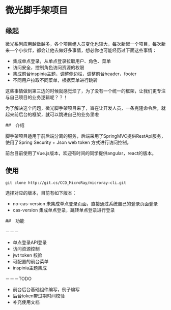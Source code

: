 # 微光脚手架项目

## 缘起

微光系列应用越做越多，各个项目组人员变化也较大，每次新起一个项目，每次新来一个小伙伴，都会让他去做好多事情，想必你也可能经历过下面这些事情：

* 集成单点登录，从单点登录拉取用户、角色、菜单
* 访问安全，控制角色访问资源的权限
* 集成前台inspinia主题，调整侧边栏，调整前台header，footer
* 不同用户拉取不同菜单，根据菜单进行跳转

这些事情做到第三边的时候就感觉烦了，为了没有一个统一的框架，让我们更专注与自己项目的业务逻辑呢？？！ 

为了解决这个问题，微光脚手架项目来了，旨在让开发人员，一条克隆命令后，就起来前后台的框架，就可以跳进自己的业务里啦

##　介绍

脚手架项目适用于前后端分离的服务，后端采用了SpringMVC提供RestApi服务，使用了Spring Security + Json web token 方式进行访问控制。

前台目前使用了Vue.js版本，欢迎有时间的同学提供angular，react的版本。

## 使用

```shell
git clone http://git.cs/CCD_MicroRay/microray-cli.git
```
选择对应的版本，目前有如下版本：
* no-cas-version 未集成单点登录页面，直接通过系统自己的登录页面登录
* cas-version 集成单点登录，跳转单点登录进行登录

##　功能

－－－
* 单点登录API登录
* 访问资源控制
* jwt token 校验
* 可配置的前台菜单
* inspinia主题集成

－－－TODO
* 前台后台基础组件编写，例子编写
* 后台token带过期时间校验
* 补充使用文档
